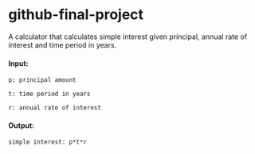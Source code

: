 
# github-final-project

A calculator that calculates simple interest given principal, annual rate of interest and time period in years.

#### Input: 

`p: principal amount`

`t: time period in years`

`r: annual rate of interest`

#### Output:

`simple interest: p*t*r`

